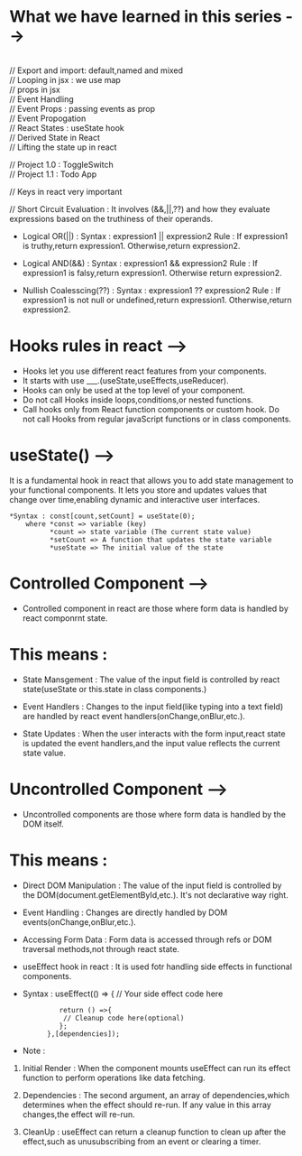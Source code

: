# What we have learned in this series -->
<br>
// Export and import: default,named and mixed
<br>
// Looping in jsx : we use map
<br>
// props in jsx
<br>
// Event Handling
<br>
// Event Props : passing events as prop
<br>
// Event Propogation
<br>
// React States : useState hook
<br>
// Derived State in React
<br>
// Lifting the state up in react

// Project 1.0 : ToggleSwitch
<br> 
// Project 1.1 : Todo App 

// Keys in react very important
 
// Short Circuit Evaluation : It involves (&&,||,??) and how they evaluate expressions based on the truthiness of their operands.

* Logical OR(||) : Syntax : expression1 || expression2
Rule : If expression1 is truthy,return expression1. Otherwise,return expression2.

* Logical AND(&&) : Syntax : expression1 && expression2
Rule : If expression1 is falsy,return expression1. Otherwise return expression2.

* Nullish Coalesscing(??) : Syntax : expression1 ?? expression2
Rule : If expression1 is not null or undefined,return expression1. Otherwise,return expression2.

# Hooks rules in react -->

* Hooks let you use different react features from your components.
* It starts with use ___.(useState,useEffects,useReducer).
* Hooks can only be used at the top level of your component.
* Do not call Hooks inside loops,conditions,or nested functions.
* Call hooks only from React function components or custom hook. Do not call Hooks from regular javaScript functions or in class components.

# useState() -->

It is a fundamental hook in react that allows you to add state management to your functional components. It lets you store and updates values that change over time,enabling dynamic and interactive user interfaces.

    *Syntax : const[count,setCount] = useState(0);
        where *const => variable (key)
              *count => state variable (The current state value)
              *setCount => A function that updates the state variable
              *useState => The initial value of the state 

# Controlled Component -->

* Controlled component in react are those where form data is handled by react componrnt state.

# This means : 

* State Mansgement : The value of the input field is controlled by react state(useState or this.state in class components.)

* Event Handlers : Changes to the input field(like typing into a text field) are handled by react event handlers(onChange,onBlur,etc.).

* State Updates : When the user interacts with the form input,react state is updated the event handlers,and the input value reflects the current state value.

# Uncontrolled Component -->

* Uncontrolled components are those where form data is handled by the DOM itself.

# This means : 

* Direct DOM Manipulation : The value of the input field is controlled by the DOM(document.getElementById,etc.). It's not declarative way right.

* Event Handling : Changes are directly handled by DOM events(onChange,onBlur,etc.).

* Accessing Form Data : Form data is accessed through refs or DOM traversal methods,not through react state.


<!-- Handling Forms in react  -->

* useEffect hook in react : It is used fotr handling side effects in functional components.

* Syntax : useEffect(() => {
               // Your side effect code here
               
               return () =>{
                // Cleanup code here(optional)
               };
            },[dependencies]);

* Note : 
1. Initial Render : When the component mounts useEffect can run its effect function to perform operations like data fetching.

2. Dependencies : The second argument, an array of dependencies,which determines when the effect should re-run. If any value in this array changes,the effect will re-run.

3. CleanUp : useEffect can return a cleanup function to clean up after the effect,such as unusubscribing from an event or clearing a timer.
